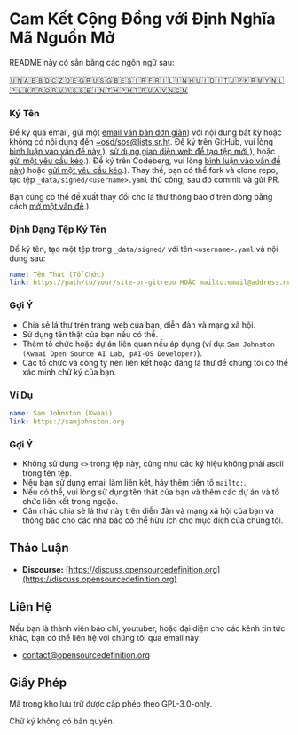 # Cam Kết Cộng Đồng với Định Nghĩa Mã Nguồn Mở

README này có sẵn bằng các ngôn ngữ sau:
<!-- TRANSLATIONS_START -->
[🇺🇳](README.md)[🇦🇪](README-ar-AE.md)[🇧🇩](README-bn-BD.md)[🇨🇿](README-cs-CZ.md)[🇩🇪](README-de-DE.md)[🇬🇷](README-el-GR.md)[🇺🇸](README-en-US.md)[🇬🇧](README-en-GB.md)[🇪🇸](README-es-ES.md)[🇮🇷](README-fa-IR.md)[🇫🇷](README-fr-FR.md)[🇮🇱](README-he-IL.md)[🇮🇳](README-hi-IN.md)[🇭🇺](README-hu-HU.md)[🇮🇩](README-id-ID.md)[🇮🇹](README-it-IT.md)[🇯🇵](README-ja-JP.md)[🇰🇷](README-ko-KR.md)[🇲🇾](README-ms-MY.md)[🇳🇱](README-nl-NL.md)[🇵🇱](README-pl-PL.md)[🇧🇷](README-pt-BR.md)[🇷🇴](README-ro-RO.md)[🇷🇺](README-ru-RU.md)[🇷🇸](README-sr-RS.md)[🇸🇪](README-sv-SE.md)[🇮🇳](README-ta-IN.md)[🇹🇭](README-th-TH.md)[🇵🇭](README-tl-PH.md)[🇹🇷](README-tr-TR.md)[🇺🇦](README-uk-UA.md)[🇻🇳](README-vi-VN.md)[🇨🇳](README-zh-CN.md)
<!-- TRANSLATIONS_END -->

### Ký Tên

Để ký qua email, gửi một [email văn bản đơn giản](https://useplaintext.email/)) với nội dung bất kỳ hoặc không có nội dung đến [~osd/sos@lists.sr.ht](mailto:~osd/sos@lists.sr.ht).
Để ký trên GitHub, vui lòng [bình luận vào vấn đề này](https://github.com/OpenSourceDefinition/sos/issues/1),), [sử dụng giao diện web để tạo tệp mới](https://github.com/OpenSourceDefinition/sos/new/main/_data/signed),), hoặc [gửi một yêu cầu kéo](https://github.com/OpenSourceDefinition/sos/pulls).).
Để ký trên Codeberg, vui lòng [bình luận vào vấn đề này](https://codeberg.org/osd/sos/issues/1)) hoặc [gửi một yêu cầu kéo](https://codeberg.org/osd/sos/pulls).).
Thay thế, bạn có thể fork và clone repo, tạo tệp `_data/signed/<username>.yaml` thủ công, sau đó commit và gửi PR.

Bạn cũng có thể đề xuất thay đổi cho lá thư thông báo ở trên dòng bằng cách [mở một vấn đề](https://codeberg.org/osd/sos/issues).).

### Định Dạng Tệp Ký Tên

Để ký tên, tạo một tệp trong `_data/signed/` với tên `<username>.yaml` và nội dung sau:

```yaml
name: Tên Thật (Tổ Chức)
link: https://path/to/your/site-or-gitrepo HOẶC mailto:email@address.nul
```

### Gợi Ý
- Chia sẻ lá thư trên trang web của bạn, diễn đàn và mạng xã hội.
- Sử dụng tên thật của bạn nếu có thể.
- Thêm tổ chức hoặc dự án liên quan nếu áp dụng (ví dụ: `Sam Johnston (Kwaai Open Source AI Lab, pAI-OS Developer)`).
- Các tổ chức và công ty nên liên kết hoặc đăng lá thư để chúng tôi có thể xác minh chữ ký của bạn.

### Ví Dụ

```yaml
name: Sam Johnston (Kwaai)
link: https://samjohnston.org
```

### Gợi Ý

- Không sử dụng `<>` trong tệp này, cũng như các ký hiệu không phải ascii trong tên tệp.
- Nếu bạn sử dụng email làm liên kết, hãy thêm tiền tố `mailto:`.
- Nếu có thể, vui lòng sử dụng tên thật của bạn và thêm các dự án và tổ chức liên kết trong ngoặc.
- Cân nhắc chia sẻ lá thư này trên diễn đàn và mạng xã hội của bạn và thông báo cho các nhà báo có thể hữu ích cho mục đích của chúng tôi.

## Thảo Luận

- **Discourse:** [https://discuss.opensourcedefinition.org](https://discuss.opensourcedefinition.org)

## Liên Hệ
Nếu bạn là thành viên báo chí, youtuber, hoặc đại diện cho các kênh tin tức khác, bạn có thể liên hệ với chúng tôi qua email này:
- [contact@opensourcedefinition.org](mailto:contact@opensourcedefinition.org)

## Giấy Phép
Mã trong kho lưu trữ được cấp phép theo GPL-3.0-only.

Chữ ký không có bản quyền.